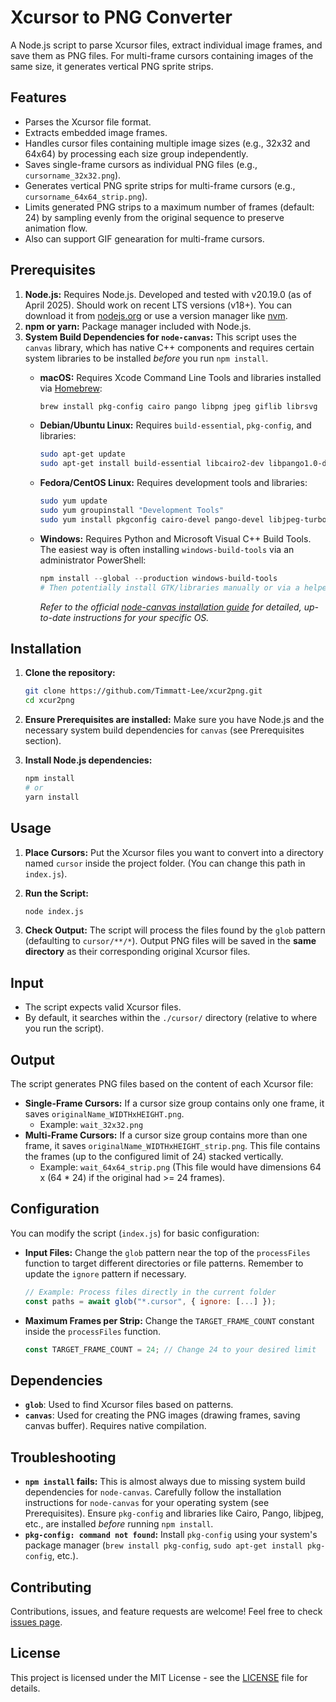 # Xcursor to PNG Converter

A Node.js script to parse Xcursor files, extract individual image frames, and save them as PNG files. For multi-frame cursors containing images of the same size, it generates vertical PNG sprite strips.

## Features

* Parses the Xcursor file format.
* Extracts embedded image frames.
* Handles cursor files containing multiple image sizes (e.g., 32x32 and 64x64) by processing each size group independently.
* Saves single-frame cursors as individual PNG files (e.g., `cursorname_32x32.png`).
* Generates vertical PNG sprite strips for multi-frame cursors (e.g., `cursorname_64x64_strip.png`).
* Limits generated PNG strips to a maximum number of frames (default: 24) by sampling evenly from the original sequence to preserve animation flow.
* Also can support GIF genearation for multi-frame cursors.

## Prerequisites

1. **Node.js:** Requires Node.js. Developed and tested with v20.19.0 (as of April 2025). Should work on recent LTS versions (v18+). You can download it from [nodejs.org](https://nodejs.org/) or use a version manager like [nvm](https://github.com/nvm-sh/nvm).
2. **npm or yarn:** Package manager included with Node.js.
3. **System Build Dependencies for `node-canvas`:** This script uses the `canvas` library, which has native C++ components and requires certain system libraries to be installed *before* you run `npm install`.
    * **macOS:** Requires Xcode Command Line Tools and libraries installed via [Homebrew](https://brew.sh/):

        ```bash
        brew install pkg-config cairo pango libpng jpeg giflib librsvg
        ```

    * **Debian/Ubuntu Linux:** Requires `build-essential`, `pkg-config`, and libraries:

        ```bash
        sudo apt-get update
        sudo apt-get install build-essential libcairo2-dev libpango1.0-dev libjpeg-dev libgif-dev librsvg2-dev
        ```

    * **Fedora/CentOS Linux:** Requires development tools and libraries:

        ```bash
        sudo yum update
        sudo yum groupinstall "Development Tools"
        sudo yum install pkgconfig cairo-devel pango-devel libjpeg-turbo-devel giflib-devel librsvg2-devel
        ```

    * **Windows:** Requires Python and Microsoft Visual C++ Build Tools. The easiest way is often installing `windows-build-tools` via an administrator PowerShell:

        ```powershell
        npm install --global --production windows-build-tools
        # Then potentially install GTK/libraries manually or via a helper script/package manager like vcpkg/msys2
        ```

        *Refer to the official [node-canvas installation guide](https://github.com/Automattic/node-canvas/wiki/Installation) for detailed, up-to-date instructions for your specific OS.*

## Installation

1. **Clone the repository:**

    ```bash
    git clone https://github.com/Timmatt-Lee/xcur2png.git
    cd xcur2png
    ```

2. **Ensure Prerequisites are installed:** Make sure you have Node.js and the necessary system build dependencies for `canvas` (see Prerequisites section).

3. **Install Node.js dependencies:**

    ```bash
    npm install
    # or
    yarn install
    ```

## Usage

1. **Place Cursors:** Put the Xcursor files you want to convert into a directory named `cursor` inside the project folder. (You can change this path in `index.js`).
2. **Run the Script:**

    ```bash
    node index.js
    ```

3. **Check Output:** The script will process the files found by the `glob` pattern (defaulting to `cursor/**/*`). Output PNG files will be saved in the **same directory** as their corresponding original Xcursor files.

## Input

* The script expects valid Xcursor files.
* By default, it searches within the `./cursor/` directory (relative to where you run the script).

## Output

The script generates PNG files based on the content of each Xcursor file:

* **Single-Frame Cursors:** If a cursor size group contains only one frame, it saves `originalName_WIDTHxHEIGHT.png`.
  * Example: `wait_32x32.png`
* **Multi-Frame Cursors:** If a cursor size group contains more than one frame, it saves `originalName_WIDTHxHEIGHT_strip.png`. This file contains the frames (up to the configured limit of 24) stacked vertically.
  * Example: `wait_64x64_strip.png` (This file would have dimensions 64 x (64 * 24) if the original had >= 24 frames).

## Configuration

You can modify the script (`index.js`) for basic configuration:

* **Input Files:** Change the `glob` pattern near the top of the `processFiles` function to target different directories or file patterns. Remember to update the `ignore` pattern if necessary.

    ```javascript
    // Example: Process files directly in the current folder
    const paths = await glob("*.cursor", { ignore: [...] });
    ```

* **Maximum Frames per Strip:** Change the `TARGET_FRAME_COUNT` constant inside the `processFiles` function.

    ```javascript
    const TARGET_FRAME_COUNT = 24; // Change 24 to your desired limit
    ```

## Dependencies

* **`glob`**: Used to find Xcursor files based on patterns.
* **`canvas`**: Used for creating the PNG images (drawing frames, saving canvas buffer). Requires native compilation.

## Troubleshooting

* **`npm install` fails:** This is almost always due to missing system build dependencies for `node-canvas`. Carefully follow the installation instructions for `node-canvas` for your operating system (see Prerequisites). Ensure `pkg-config` and libraries like Cairo, Pango, libjpeg, etc., are installed *before* running `npm install`.
* **`pkg-config: command not found`:** Install `pkg-config` using your system's package manager (`brew install pkg-config`, `sudo apt-get install pkg-config`, etc.).

## Contributing

Contributions, issues, and feature requests are welcome\! Feel free to check [issues page](https://github.com/Timmatt-Lee/xcur2png/issues).

## License

This project is licensed under the MIT License - see the [LICENSE](LICENSE) file for details.
